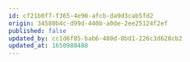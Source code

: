 ```yaml
---
id: cf21b0f7-f365-4e90-afcb-da9d3cab5fd2
origin: 34580b4c-d99d-440b-a0de-2ee25124f2ef
published: false
updated_by: cc1d6f85-bab6-480d-8bd1-226c3d628cb2
updated_at: 1650980488
---
```

